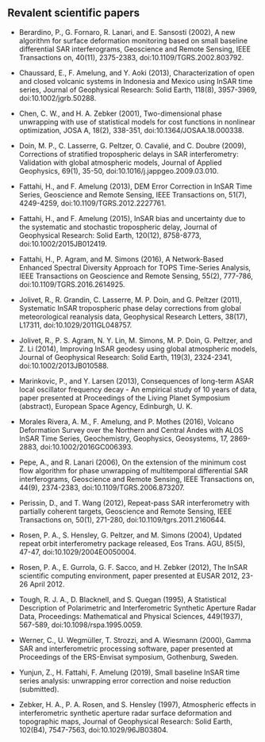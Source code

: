 ## Revalent scientific papers

+ Berardino, P., G. Fornaro, R. Lanari, and E. Sansosti (2002), A new algorithm for surface deformation monitoring based on small baseline differential SAR interferograms, Geoscience and Remote Sensing, IEEE Transactions on, 40(11), 2375-2383, doi:10.1109/TGRS.2002.803792.

+ Chaussard, E., F. Amelung, and Y. Aoki (2013), Characterization of open and closed volcanic systems in Indonesia and Mexico using InSAR time series, Journal of Geophysical Research: Solid Earth, 118(8), 3957-3969, doi:10.1002/jgrb.50288.

+ Chen, C. W., and H. A. Zebker (2001), Two-dimensional phase unwrapping with use of statistical models for cost functions in nonlinear optimization, JOSA A, 18(2), 338-351, doi:10.1364/JOSAA.18.000338.

+ Doin, M. P., C. Lasserre, G. Peltzer, O. Cavalié, and C. Doubre (2009), Corrections of stratified tropospheric delays in SAR interferometry: Validation with global atmospheric models, Journal of Applied Geophysics, 69(1), 35-50, doi:10.1016/j.jappgeo.2009.03.010.

+ Fattahi, H., and F. Amelung (2013), DEM Error Correction in InSAR Time Series, Geoscience and Remote Sensing, IEEE Transactions on, 51(7), 4249-4259, doi:10.1109/TGRS.2012.2227761.

+ Fattahi, H., and F. Amelung (2015), InSAR bias and uncertainty due to the systematic and stochastic tropospheric delay, Journal of Geophysical Research: Solid Earth, 120(12), 8758-8773, doi:10.1002/2015JB012419.

+ Fattahi, H., P. Agram, and M. Simons (2016), A Network-Based Enhanced Spectral Diversity Approach for TOPS Time-Series Analysis, IEEE Transactions on Geoscience and Remote Sensing, 55(2), 777-786, doi:10.1109/TGRS.2016.2614925.

+ Jolivet, R., R. Grandin, C. Lasserre, M. P. Doin, and G. Peltzer (2011), Systematic InSAR tropospheric phase delay corrections from global meteorological reanalysis data, Geophysical Research Letters, 38(17), L17311, doi:10.1029/2011GL048757.

+ Jolivet, R., P. S. Agram, N. Y. Lin, M. Simons, M. P. Doin, G. Peltzer, and Z. Li (2014), Improving InSAR geodesy using global atmospheric models, Journal of Geophysical Research: Solid Earth, 119(3), 2324-2341, doi:10.1002/2013JB010588.

+ Marinkovic, P., and Y. Larsen (2013), Consequences of long-term ASAR local oscillator frequency decay - An empirical study of 10 years of data, paper presented at Proceedings of the Living Planet Symposium (abstract), European Space Agency, Edinburgh, U. K.

+ Morales Rivera, A. M., F. Amelung, and P. Mothes (2016), Volcano Deformation Survey over the Northern and Central Andes with ALOS InSAR Time Series, Geochemistry, Geophysics, Geosystems, 17, 2869-2883, doi:10.1002/2016GC006393.

+ Pepe, A., and R. Lanari (2006), On the extension of the minimum cost flow algorithm for phase unwrapping of multitemporal differential SAR interferograms, Geoscience and Remote Sensing, IEEE Transactions on, 44(9), 2374-2383, doi:10.1109/TGRS.2006.873207.

+ Perissin, D., and T. Wang (2012), Repeat-pass SAR interferometry with partially coherent targets, Geoscience and Remote Sensing, IEEE Transactions on, 50(1), 271-280, doi:10.1109/tgrs.2011.2160644.

+ Rosen, P. A., S. Hensley, G. Peltzer, and M. Simons (2004), Updated repeat orbit interferometry package released, Eos Trans. AGU, 85(5), 47-47, doi:10.1029/2004EO050004.

+ Rosen, P. A., E. Gurrola, G. F. Sacco, and H. Zebker (2012), The InSAR scientific computing environment, paper presented at EUSAR 2012, 23-26 April 2012.

+ Tough, R. J. A., D. Blacknell, and S. Quegan (1995), A Statistical Description of Polarimetric and Interferometric Synthetic Aperture Radar Data, Proceedings: Mathematical and Physical Sciences, 449(1937), 567-589, doi:10.1098/rspa.1995.0059.

+ Werner, C., U. Wegmüller, T. Strozzi, and A. Wiesmann (2000), Gamma SAR and interferometric processing software, paper presented at Proceedings of the ERS-Envisat symposium, Gothenburg, Sweden.

+ Yunjun, Z., H. Fattahi, F. Amelung (2019), Small baseline InSAR time series analysis: unwrapping error correction and noise reduction (submitted). 

+ Zebker, H. A., P. A. Rosen, and S. Hensley (1997), Atmospheric effects in interferometric synthetic aperture radar surface deformation and topographic maps, Journal of Geophysical Research: Solid Earth, 102(B4), 7547-7563, doi:10.1029/96JB03804.